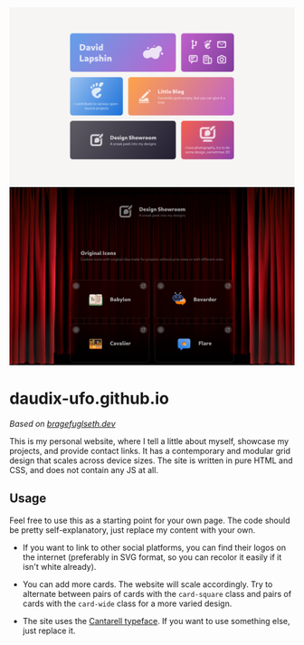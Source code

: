 ![Screenshot](screenshot.png)
![Screenshot 2](screenshot-2.png)

# daudix-ufo.github.io

_Based on [bragefuglseth.dev](https://github.com/bragefuglseth/bragefuglseth.github.io)_

This is my personal website, where I tell a little about myself, showcase my
projects, and provide contact links. It has a contemporary and modular grid
design that scales across device sizes. The site is written in pure HTML and
CSS, and does not contain any JS at all.

## Usage

Feel free to use this as a starting point for your own page. The code should be
pretty self-explanatory, just replace my content with your own.

- If you want to link to other social platforms, you can find their logos on the
internet (preferably in SVG format, so you can recolor it easily if it isn't
white already).

- You can add more cards. The website will scale accordingly. Try to alternate
between pairs of cards with the `card-square` class and pairs of cards with the
`card-wide` class for a more varied design.

- The site uses the [Cantarell typeface](https://cantarell.gnome.org). If you
want to use something else, just replace it.
